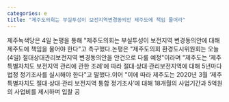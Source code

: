 ```yaml
---
categories: e
title: "제주도의회는 부실투성이 보전지역변경동의안 제주도에 책임 물어라"
---
```

제주녹색당은 4일 논평을 통해 "제주도의회는 부실투성이 보전지역 변경동의안에 대해 제주도에 책임을 물어야 한다"고 촉구했다.논평은 "제주도의회 환경도시위원회는 오늘(4일) 절대상대관리보전지역 변경동의안을 안건으로 다룰 예정"이라며 "제주도는 ‘제주특별자치도 보전지역 관리에 관한 조례’에 따라 절대·상대·관리보전지역에 대해 5년마다 법정 정기조사를 실시해야 한다"고 말했다.이어 "이에 따라 제주도는 2020년 3월 ‘제주특별자치도 절대·상대·관리 보전지역 통합 정기조사’에 대해 18개월의 사업기간과 5억원의 사업비를 제시하며 입찰 공